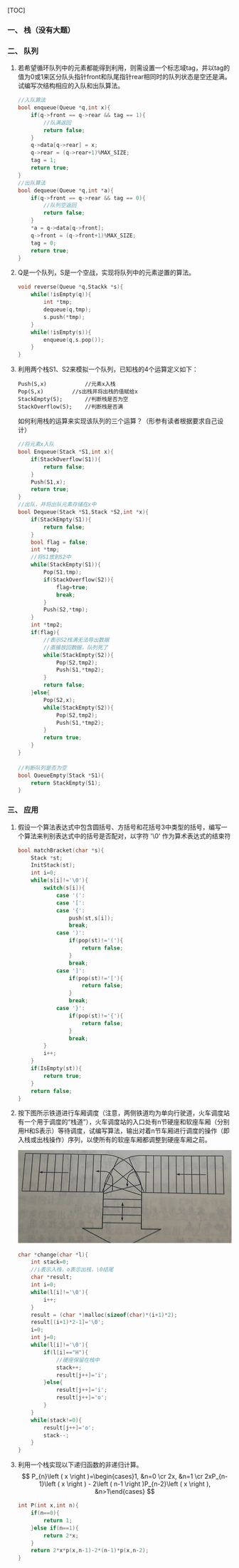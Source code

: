 [TOC]



### 一、 栈（没有大题）

### 二、 队列

1. 若希望循环队列中的元素都能得到利用，则需设置一个标志域tag，并以tag的值为0或1来区分队头指针front和队尾指针rear相同时的队列状态是空还是满。试编写次结构相应的入队和出队算法。

   ```c
   //入队算法
   bool enqueue(Queue *q,int x){
       if(q->front == q->rear && tag == 1){
           //队满返回
           return false;
       }
       q->data[q->rear] = x;
       q->rear = (q->rear+1)%MAX_SIZE;
       tag = 1;
       return true;
   }
   //出队算法
   bool dequeue(Queue *q,int *a){
       if(q->front == q->rear && tag == 0){
           //队列空返回
           return false;
       }
       *a = q->data[q->front];
       q->front = (q->front+1)%MAX_SIZE;
       tag = 0;
       return true;
   }
   ```

   

2. Q是一个队列，S是一个空战，实现将队列中的元素逆置的算法。

   ```c
   void reverse(Queue *q,Stackk *s){
       while(!isEmpty(q)){
           int *tmp;
           dequeue(q,tmp);
           s.push(*tmp);
       }
       while(!isEmpty(s)){
           enqueue(q,s.pop());
       }
   }
   ```

   

3. 利用两个栈S1、S2来模拟一个队列，已知栈的4个运算定义如下：

   ```
   Push(S,x)			//元素x入栈
   Pop(S,x)			//s出栈并将出栈的值赋给x
   StackEmpty(S);		//判断栈是否为空
   StackOverflow(S);	//判断栈是否满
   ```

   如何利用栈的运算来实现该队列的三个运算？（形参有读者根据要求自己设计）

   ```c
   //将元素x入队
   bool Enqueue(Stack *S1,int x){
       if(StackOverflow(S1)){
           return false;
       }
       Push(S1,x);
       return true;
   }
   //出队，并将出队元素存储在x中
   bool Dequeue(Stack *S1,Stack *S2,int *x){
       if(StackEmpty(S1)){
           return false;
       }
       bool flag = false;
       int *tmp;
       //将S1放到S2中
       while(StackEmpty(S1)){
           Pop(S1,tmp);
           if(StackOverflow(S2)){
               flag=true;
               break;
           }
           Push(S2,*tmp);
       }
       int *tmp2;
       if(flag){
           //表示S2栈满无法导出数据
           //直接放回数据，队列死了
           while(StackEmpty(S2)){
               Pop(S2,tmp2);
               Push(S1,*tmp2);
           }
           return false;
       }else{
           Pop(S2,x);
           while(StackEmpty(S2)){
               Pop(S2,tmp2);
               Push(S1,*tmp2);
           }
           return true;
       }
   }
   
   //判断队列是否为空
   bool QueueEmpty(Stack *S1){
       return StackEmpty(S1);
   }
   ```

### 三、 应用

1. 假设一个算法表达式中包含圆括号、方括号和花括号3中类型的括号，编写一个算法来判别表达式中的括号是否配对，以字符 '\0' 作为算术表达式的结束符

   ```c
   bool matchBracket(char *s){
       Stack *st;
       InitStack(st);
       int i=0;
       while(s[i]!='\0'){
           switch(s[i]){
               case '(':
               case '[':
               case '{':
                   push(st,s[i]);
                   break;
               case ')':
                   if(pop(st)!='('){
                       return false;
                   }
                   break;
               case ']':
                   if(pop(st)!='['){
                       return false;
                   }
                   break;
               case '}':
                   if(pop(st)!='{'){
                       return false;
                   }
                   break;
           }
           i++;
       }
       if(IsEmpty(st)){
           return true;
       }
       return false;
   }
   ```

   

2. 按下图所示铁道进行车厢调度（注意，两侧铁道均为单向行驶道，火车调度站有一个用于调度的“栈道”），火车调度站的入口处有n节硬座和软座车厢（分别用H和S表示）等待调度，试编写算法，输出对着n节车厢进行调度的操作（即入栈或出栈操作）序列，以使所有的软座车厢都调整到硬座车厢之前。

   ![1570688513276](images/栈和队列/1570688513276.png)

   ```c
   char *change(char *l){
       int stack=0;
       //i表示入栈，o表示出栈，\0结尾
       char *result;
       int i=0;
       while(l[i]!='\0'){
           i++;
       }
       result = (char *)malloc(sizeof(char)*(i+1)*2);
       result[(i+1)*2-1]='\0';
       i=0;
       int j=0;
       while(l[i]!='\0'){
           if(l[i]=="H"){
               //硬座保留在栈中
               stack++;
               result[j++]='i';
           }else{
               result[j++]='i';
               result[j++]='o';
           }
       }
       while(stack!=0){
           result[j++]='o';
           stack--;
       }
   }
   ```

   

3. 利用一个栈实现以下递归函数的非递归计算。
   $$
   P_{n}\left ( x \right )=\begin{cases}1, &n=0 \cr 2x, &n=1 \cr 2xP_{n-1}\left ( x \right ) - 2\left ( n-1 \right )P_{n-2}\left ( x \right ), &n>1\end{cases}
   $$
   

   ```c
   int P(int x,int n){
       if(n==0){
           return 1;
       }else if(n==1){
           return 2*x;
       }
       return 2*x*p(x,n-1)-2*(n-1)*p(x,n-2);
   }
   ```

   
